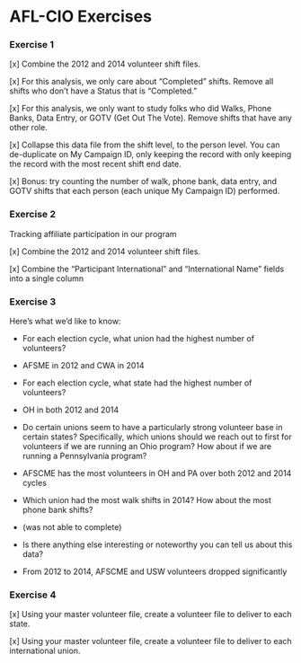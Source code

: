 # AFL-CIO Exercises #

### Exercise 1 ###
[x] Combine the 2012 and 2014 volunteer shift files.

[x] For this analysis, we only care about “Completed” shifts. Remove all shifts who don’t have a Status that is “Completed.”

[x] For this analysis, we only want to study folks who did Walks, Phone Banks, Data Entry, or GOTV (Get Out The Vote). Remove shifts that have any other role.

[x] Collapse this data file from the shift level, to the person level. You can de-duplicate on My Campaign ID, only keeping the record with only keeping the record with the most recent shift end date.

[x] Bonus: try counting the number of walk, phone bank, data entry, and GOTV shifts that each person (each unique My Campaign ID) performed.

### Exercise 2 ###
Tracking affiliate participation in our program

[x] Combine the 2012 and 2014 volunteer shift files.

[x] Combine the “Participant International” and “International Name” fields into a single column

### Exercise 3 ###
Here’s what we’d like to know:
- For each election cycle, what union had the highest number of volunteers?
* AFSME in 2012 and CWA in 2014
- For each election cycle, what state had the highest number of volunteers?
* OH in both 2012 and 2014
- Do certain unions seem to have a particularly strong volunteer base in certain states? Specifically, which unions should we reach out to first for volunteers if we are running an Ohio program? How about if we are running a Pennsylvania program?
* AFSCME has the most volunteers in OH and PA over both 2012 and 2014 cycles
- Which union had the most walk shifts in 2014? How about the most phone bank shifts?
* (was not able to complete)
- Is there anything else interesting or noteworthy you can tell us about this data?
* From 2012 to 2014, AFSCME and USW volunteers dropped significantly 

### Exercise 4 ###
[x] Using your master volunteer file, create a volunteer file to deliver to each state.

[x] Using your master volunteer file, create a volunteer file to deliver to each international union.
 
